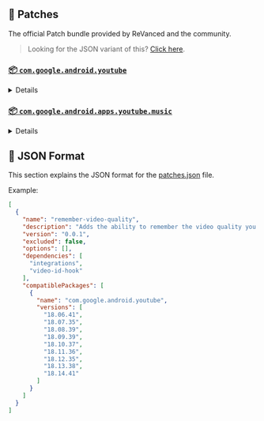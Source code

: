 ## 🧩 Patches

The official Patch bundle provided by ReVanced and the community.

> Looking for the JSON variant of this? [Click here](patches.json).

### [📦 `com.google.android.youtube`](https://play.google.com/store/apps/details?id=com.google.android.youtube)
<details>

| 💊 Patch | 📜 Description | 🏹 Target Version |
|:--------:|:--------------:|:-----------------:|
| `bypass-ambient-mode-restrictions` | Bypass ambient mode restrictions in battery saver mode. | 18.14.41 |
| `change-homepage` | Change home page to subscription feed. | 18.14.41 |
| `client-spoof` | Spoofs the YouTube client to prevent playback issues. | 18.14.41 |
| `custom-branding-icon-afn-blue` | Changes the YouTube launcher icon (Afn / Blue). | 18.14.41 |
| `custom-branding-icon-afn-red` | Changes the YouTube launcher icon (Afn / Red). | 18.14.41 |
| `custom-branding-icon-mmt` | Changes the YouTube launcher icon (MMT). | 18.14.41 |
| `custom-branding-icon-revancify` | Changes the YouTube launcher icon (Revancify). | 18.14.41 |
| `custom-branding-name` | Changes the YouTube launcher name to your choice (defaults to ReVanced Extended). | 18.14.41 |
| `custom-seekbar-color` | Change seekbar color. | 18.14.41 |
| `custom-video-speed` | Adds more video speed options. | 18.14.41 |
| `default-video-quality` | Adds ability to set default video quality settings. | 18.14.41 |
| `default-video-speed` | Adds ability to set default video speed settings. | 18.14.41 |
| `disable-haptic-feedback` | Disable haptic feedback when swiping. | 18.14.41 |
| `disable-landscape-mode` | Disable landscape mode when entering fullscreen. | 18.14.41 |
| `disable-quic-protocol` | Disable CronetEngine's QUIC protocol. | 18.14.41 |
| `disable-startup-shorts-player` | Disables playing YouTube Shorts when launching YouTube. | 18.14.41 |
| `enable-external-browser` | Open url outside the app in an external browser. | 18.14.41 |
| `enable-minimized-playback` | Enables minimized and background playback. | 18.14.41 |
| `enable-old-layout` | Spoof the YouTube client version to use the old layout. | 18.14.41 |
| `enable-old-quality-layout` | Enables the original quality flyout menu. | 18.14.41 |
| `enable-open-links-directly` | Skips over redirection URLs to external links. | 18.14.41 |
| `enable-seekbar-tapping` | Enables tap-to-seek on the seekbar of the video player. | 18.14.41 |
| `enable-tablet-miniplayer` | Enables the tablet mini player layout. | 18.14.41 |
| `enable-tablet-navigation-bar` | Enables the tablet navigation bar. | 18.14.41 |
| `enable-timestamps-speed` | Add the current video speed in brackets next to the current time. | 18.14.41 |
| `enable-wide-searchbar` | Replaces the search icon with a wide search bar. This will hide the YouTube logo when active. | 18.14.41 |
| `force-hide-player-button-background` | Force removes the background from the video player buttons. | 18.14.41 |
| `force-premium-heading` | Forces premium heading on the home screen. | 18.14.41 |
| `force-vp9-codec` | Forces the VP9 codec for videos. | 18.14.41 |
| `header-switch` | Add switch to change header. | 18.14.41 |
| `hide-account-menu` | Hide account menu elements. | 18.14.41 |
| `hide-auto-captions` | Hide captions from being automatically enabled. | 18.14.41 |
| `hide-auto-player-popup-panels` | Hide automatic popup panels (playlist or live chat) on video player. | 18.14.41 |
| `hide-autoplay-button` | Hides the autoplay button in the video player. | 18.14.41 |
| `hide-autoplay-preview` | Hides the autoplay preview container in the fullscreen. | 18.14.41 |
| `hide-button-container` | Adds the options to hide action buttons under a video. | 18.14.41 |
| `hide-captions-button` | Hides the captions button in the video player. | 18.14.41 |
| `hide-cast-button` | Hides the cast button in the video player. | 18.14.41 |
| `hide-category-bar` | Hide the category bar at the top of the feed and at the top of related videos. | 18.14.41 |
| `hide-channel-avatar-section` | Hides the channel avatar section of the subscription feed. | 18.14.41 |
| `hide-channel-watermark` | Hides creator's watermarks on videos. | 18.14.41 |
| `hide-collapse-button` | Hides the collapse button in the video player. | 18.14.41 |
| `hide-comment-component` | Adds options to hide comment component under a video. | 18.14.41 |
| `hide-create-button` | Hides the create button in the navigation bar. | 18.14.41 |
| `hide-crowdfunding-box` | Hides the crowdfunding box between the player and video description. | 18.14.41 |
| `hide-double-tap-overlay-filter` | Remove the double tap dark filter layer. | 18.14.41 |
| `hide-email-address` | Hides the email address(handle) in the account switcher. | 18.14.41 |
| `hide-endscreen-cards` | Hides the suggested video cards at the end of a video in fullscreen. | 18.14.41 |
| `hide-endscreen-overlay` | Hide endscreen overlay on swipe controls. | 18.14.41 |
| `hide-filmstrip-overlay` | Hide flimstrip overlay on swipe controls. | 18.14.41 |
| `hide-floating-microphone` | Hide the floating microphone button above the keyboard. | 18.14.41 |
| `hide-flyout-panel` | Adds options to hide player settings flyout panel. | 18.14.41 |
| `hide-fullscreen-buttoncontainer` | Hides the button containers in fullscreen. | 18.14.41 |
| `hide-fullscreen-panels` | Hides video description and comments panel in fullscreen view. | 18.14.41 |
| `hide-general-ads` | Removes general ads. | 18.14.41 |
| `hide-info-cards` | Hides info-cards in videos. | 18.14.41 |
| `hide-live-chat-button` | Hides the live chat button in the video player. | 18.14.41 |
| `hide-mix-playlists` | Removes mix playlists from home feed and video player. | 18.14.41 |
| `hide-music-button` | Hides the YouTube Music button in the video player. | 18.14.41 |
| `hide-pip-notification` | Disable pip notification when you first launch pip mode. | 18.14.41 |
| `hide-player-button-background` | Hide player button background. | 18.14.41 |
| `hide-player-overlay-filter` | Remove the dark filter layer from the player's background. | 18.14.41 |
| `hide-previous-next-button` | Hides the previous and next button in the player controller. | 18.14.41 |
| `hide-search-terms` | Hide trending searches and search history in the search bar. | 18.14.41 |
| `hide-seekbar` | Hides the seekbar. | 18.14.41 |
| `hide-shorts-button` | Hides the shorts button in the navigation bar. | 18.14.41 |
| `hide-shorts-component` | Hides other Shorts components. | 18.14.41 |
| `hide-shorts-navbar` | Hide navigation bar when playing shorts. | 18.14.41 |
| `hide-snackbar` | Hides the snackbar action popup. | 18.14.41 |
| `hide-stories` | Hides YouTube Stories shelf on the feed. | 18.14.41 |
| `hide-suggested-actions` | Hide the suggested actions bar inside the player. | 18.14.41 |
| `hide-time-stamp` | Hides the time counter above the seekbar. | 18.14.41 |
| `hide-tooltip-content` | Hides the tooltip box that appears on first install. | 18.14.41 |
| `hide-video-ads` | Removes ads in the video player. | 18.14.41 |
| `layout-switch` | Tricks the dpi to use some tablet/phone layouts. | 18.14.41 |
| `lift-vertical-video-restriction` | Lift 4K resolution restrictions on vertical video. | 18.14.41 |
| `materialyou` | Enables MaterialYou theme for Android 12+ | 18.14.41 |
| `microg-support` | Allows YouTube ReVanced to run without root and under a different package name with Vanced MicroG. | 18.14.41 |
| `optimize-resource` | Removes duplicate resources from YouTube. | 18.14.41 |
| `overlay-buttons` | Add overlay buttons for ReVanced Extended. | 18.14.41 |
| `patch-options` | Create an options.toml file. | all |
| `protobuf-spoof` | Spoofs the protobuf to prevent playback issues. | 18.14.41 |
| `return-youtube-dislike` | Shows the dislike count of videos using the Return YouTube Dislike API. | 18.14.41 |
| `sponsorblock` | Integrates SponsorBlock which allows skipping video segments such as sponsored content. | 18.14.41 |
| `swipe-controls` | Adds volume and brightness swipe controls. | 18.14.41 |
| `switch-create-notification` | Switching the create button and notification button. | 18.14.41 |
| `theme` | Applies a custom theme (default: amoled). | 18.14.41 |
| `translations` | Add Crowdin translations for YouTube. | 18.14.41 |
</details>

### [📦 `com.google.android.apps.youtube.music`](https://play.google.com/store/apps/details?id=com.google.android.apps.youtube.music)
<details>

| 💊 Patch | 📜 Description | 🏹 Target Version |
|:--------:|:--------------:|:-----------------:|
| `amoled` | Applies pure black theme in flyout panels. | all |
| `background-play` | Enables playing music in the background. | all |
| `certificate-spoof` | Spoofs the YouTube Music certificate for Android Auto. | all |
| `client-spoof-music` | Spoofs the YouTube Music client. | all |
| `custom-branding-music-afn-blue` | Changes the YouTube Music launcher icon (Afn / Blue). | all |
| `custom-branding-music-afn-red` | Changes the YouTube Music launcher icon (Afn / Red). | all |
| `custom-branding-music-mmt` | Changes the YouTube Music launcher icon to your choice (MMT). | all |
| `custom-branding-music-revancify` | Changes the YouTube Music launcher icon to your choice (Revancify). | all |
| `disable-auto-captions` | Disable forced captions from automatically enabling in video player. | all |
| `enable-black-navbar` | Sets the navigation bar color to black. | all |
| `enable-color-match-player` | Matches the fullscreen player color with the minimized one. | all |
| `enable-compact-dialog` | Enable compact dialog on phone. | all |
| `enable-force-minimized-player` | Permanently keep player minimized even if another track is played. | all |
| `enable-force-shuffle` | Enable force shuffle even if another track is played. | all |
| `enable-opus-codec` | Enable opus codec when playing audio. | all |
| `enable-tablet-mode` | Enable landscape mode on phone. | all |
| `enable-zen-mode` | Adds a grey tint to the video player to reduce eye strain. | all |
| `exclusive-audio-playback` | Enables the option to play music without video. | all |
| `hide-compact-header` | Hides the music category bar at the top of the homepage. | all |
| `hide-get-premium` | Removes all "Get Premium" evidences from the avatar menu. | all |
| `hide-music-ads` | Removes ads in the music player. | all |
| `hide-music-cast-button` | Hides the cast button in the video player and header. | all |
| `hide-new-playlist` | Hide the New Playlist button in the Library tab. | all |
| `hide-playlist-card` | Hides the playlist card from homepage. | all |
| `hide-taste-builder` | Removes the "Tell us which artists you like" card from the home screen. | all |
| `hide-upgrade-button` | Removes the upgrade tab from the pivot bar. | all |
| `minimized-playback-music` | Enables minimized playback on Kids music. | all |
| `music-microg-support` | Allows YouTube Music ReVanced to run without root and under a different package name. | all |
| `optimize-resource-music` | Remove unnecessary resources. | all |
| `patch-options` | Create an options.toml file. | all |
| `spoof-version` | Spoof the YouTube Music client version. | all |
| `translations-music` | Add Crowdin translations for YouTube Music. | all |
</details>



## 📝 JSON Format

This section explains the JSON format for the [patches.json](patches.json) file.

Example:

```json
[
  {
    "name": "remember-video-quality",
    "description": "Adds the ability to remember the video quality you chose in the video quality flyout.",
    "version": "0.0.1",
    "excluded": false,
    "options": [],
    "dependencies": [
      "integrations",
      "video-id-hook"
    ],
    "compatiblePackages": [
      {
        "name": "com.google.android.youtube",
        "versions": [
          "18.06.41",
          "18.07.35",
          "18.08.39",
          "18.09.39",
          "18.10.37",
          "18.11.36",
          "18.12.35",
          "18.13.38",
          "18.14.41"
        ]
      }
    ]
  }
]
```